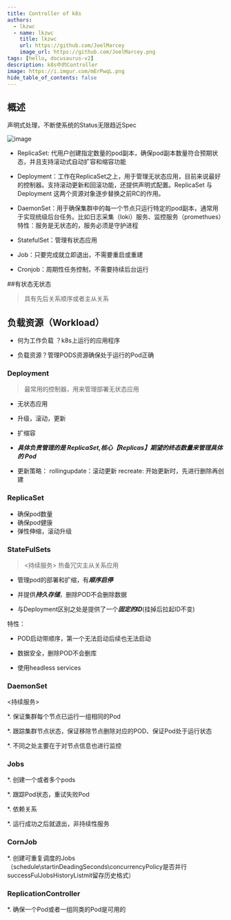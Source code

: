 ```yaml
---
title: Controller of k8s
authors:
  - lkzwc
  - name: lkzwc
    title: lkzwc
    url: https://github.com/JoelMarcey
    image_url: https://github.com/JoelMarcey.png
tags: [hello, docusaurus-v2]
description: k8s中的Controller
image: https://i.imgur.com/mErPwqL.png
hide_table_of_contents: false
---
```


## 概述

声明式处理，不断使系统的Status无限趋近Spec

![image](https://user-images.githubusercontent.com/84896877/221155504-3118e0b6-8d01-45b8-9f26-16519ac7cc65.png)

- ReplicaSet: 代用户创建指定数量的pod副本，确保pod副本数量符合预期状态，并且支持滚动式自动扩容和缩容功能

- Deployment：工作在ReplicaSet之上，用于管理无状态应用，目前来说最好的控制器。支持滚动更新和回滚功能，还提供声明式配置。ReplicaSet 与Deployment 这两个资源对象逐步替换之前RC的作用。

- DaemonSet：用于确保集群中的每一个节点只运行特定的pod副本，通常用于实现统级后台任务。比如日志采集（loki）服务、监控服务（promethues）特性：服务是无状态的，服务必须是守护进程

- StatefulSet：管理有状态应用

- Job：只要完成就立即退出，不需要重启或重建

- Cronjob：周期性任务控制，不需要持续后台运行



##有状态无状态

> 具有先后关系顺序或者主从关系

## 负载资源（Workload）

- 何为工作负载 ？k8s上运行的应用程序

- 负载资源？管理PODS资源确保处于运行的Pod正确

### Deployment 

> 最常用的控制器，用来管理部署无状态应用

* 无状态应用

*  升级，滚动，更新

*  扩缩容


* **_具体负责管理的是 ReplicaSet,核心【Replicas】期望的终态数量来管理具体的 Pod_**

* 更新策略：
  rollingupdate：滚动更新
  recreate: 开始更新时，先进行删除再创建

### ReplicaSet

* 确保pod数量
* 确保pod健康
* 弹性伸缩，滚动升级 

### StateFulSets

> <持续服务> 热备冗灾主从关系应用

* 管理pod的部署和扩缩，有***顺序启停***

* 并提供***持久存储***，删除POD不会删除数据

*  与Deployment区别之处是提供了一个***固定的ID***(挂掉后拉起ID不变)

特性：

- POD启动带顺序，第一个无法启动后续也无法启动

- 数据安全，删除POD不会删库

- 使用headless services



### DaemonSet

<持续服务>

*. 保证集群每个节点已运行一组相同的Pod

*. 跟踪集群节点状态，保证移除节点删除对应的POD、保证Pod处于运行状态

*. 不同之处主要在于对节点信息也进行监控

### Jobs

*. 创建一个或者多个pods

*. 跟踪Pod状态，重试失败Pod

*. 依赖关系

*. 运行成功之后就退出，非持续性服务


### CornJob

*. 创建可重复调度的Jobs（schedule\startinDeadingSeconds\concurrencyPolicy是否并行successFulJobsHistoryListmit留存历史格式）

### ReplicationController

*. 确保一个Pod或者一组同类的Pod是可用的




